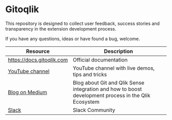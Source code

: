 # Gitoqlik
This repository is designed to collect user feedback, success stories and transparency in the extension development process. 

If you have any questions, ideas or have found a bug, welcome.

Resource  | Description
------------- | -------------
https://docs.gitoqlik.com  | Official documentation
[YouTube channel](https://www.youtube.com/channel/UCAxNlzMkKdjc46_Ab4oivFA)  | YouTube channel with live demos, tips and tricks 
[Blog on Medium](https://medium.com/@alexpolorotov) | Blog about Git and Qlik Sense integration and how to boost development process in the Qlik Ecosystem
[Slack](https://join.slack.com/t/gitoqlik/shared_invite/zt-ezsx8rht-KCz~eWgLxyVTsB0QmS9Gag) | Slack Community
